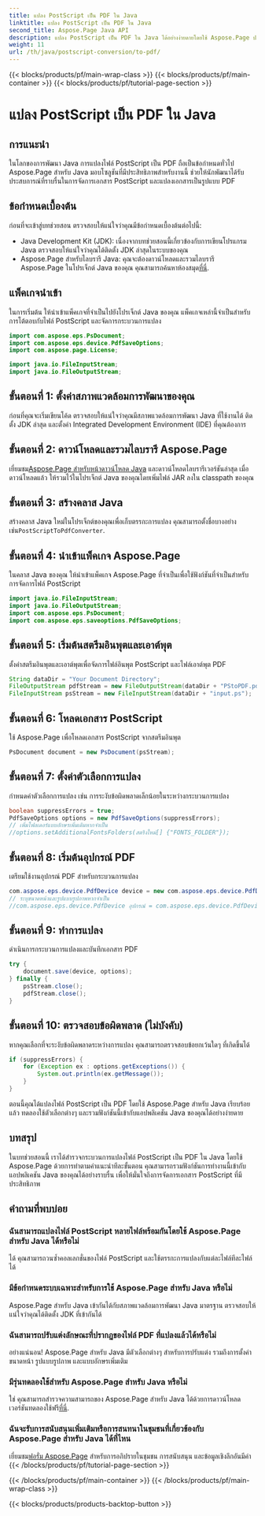 ```yaml
---
title: แปลง PostScript เป็น PDF ใน Java
linktitle: แปลง PostScript เป็น PDF ใน Java
second_title: Aspose.Page Java API
description: แปลง PostScript เป็น PDF ใน Java ได้อย่างง่ายดายโดยใช้ Aspose.Page ปฏิบัติตามคำแนะนำทีละขั้นตอนของเราเพื่อการบูรณาการที่ราบรื่น ดาวน์โหลด Aspose.Page ทันที!
weight: 11
url: /th/java/postscript-conversion/to-pdf/
---
```


{{< blocks/products/pf/main-wrap-class >}}
{{< blocks/products/pf/main-container >}}
{{< blocks/products/pf/tutorial-page-section >}}

# แปลง PostScript เป็น PDF ใน Java

## การแนะนำ
ในโลกของการพัฒนา Java การแปลงไฟล์ PostScript เป็น PDF ถือเป็นข้อกำหนดทั่วไป Aspose.Page สำหรับ Java มอบโซลูชันที่มีประสิทธิภาพสำหรับงานนี้ ช่วยให้นักพัฒนาได้รับประสบการณ์ที่ราบรื่นในการจัดการเอกสาร PostScript และแปลงเอกสารเป็นรูปแบบ PDF
## ข้อกำหนดเบื้องต้น
ก่อนที่จะเข้าสู่บทช่วยสอน ตรวจสอบให้แน่ใจว่าคุณมีข้อกำหนดเบื้องต้นต่อไปนี้:
- Java Development Kit (JDK): เนื่องจากบทช่วยสอนนี้เกี่ยวข้องกับการเขียนโปรแกรม Java ตรวจสอบให้แน่ใจว่าคุณได้ติดตั้ง JDK ล่าสุดในระบบของคุณ
-  Aspose.Page สำหรับไลบรารี Java: คุณจะต้องดาวน์โหลดและรวมไลบรารี Aspose.Page ในโปรเจ็กต์ Java ของคุณ คุณสามารถค้นหาห้องสมุด[ที่นี่](https://releases.aspose.com/page/java/).
## แพ็คเกจนำเข้า
ในการเริ่มต้น ให้นำเข้าแพ็คเกจที่จำเป็นไปยังโปรเจ็กต์ Java ของคุณ แพ็คเกจเหล่านี้จำเป็นสำหรับการโต้ตอบกับไฟล์ PostScript และจัดการกระบวนการแปลง
```java
import com.aspose.eps.PsDocument;
import com.aspose.eps.device.PdfSaveOptions;
import com.aspose.page.License;

import java.io.FileInputStream;
import java.io.FileOutputStream;
```
## ขั้นตอนที่ 1: ตั้งค่าสภาพแวดล้อมการพัฒนาของคุณ
ก่อนที่คุณจะเริ่มเขียนโค้ด ตรวจสอบให้แน่ใจว่าคุณมีสภาพแวดล้อมการพัฒนา Java ที่ใช้งานได้ ติดตั้ง JDK ล่าสุด และตั้งค่า Integrated Development Environment (IDE) ที่คุณต้องการ
## ขั้นตอนที่ 2: ดาวน์โหลดและรวมไลบรารี Aspose.Page
 เยี่ยมชม[Aspose.Page สำหรับหน้าดาวน์โหลด Java](https://releases.aspose.com/page/java/) และดาวน์โหลดไลบรารีเวอร์ชันล่าสุด เมื่อดาวน์โหลดแล้ว ให้รวมไว้ในโปรเจ็กต์ Java ของคุณโดยเพิ่มไฟล์ JAR ลงใน classpath ของคุณ
## ขั้นตอนที่ 3: สร้างคลาส Java
 สร้างคลาส Java ใหม่ในโปรเจ็กต์ของคุณเพื่อเก็บตรรกะการแปลง คุณสามารถตั้งชื่อบางอย่างเช่น`PostScriptToPdfConverter`.
## ขั้นตอนที่ 4: นำเข้าแพ็คเกจ Aspose.Page
ในคลาส Java ของคุณ ให้นำเข้าแพ็คเกจ Aspose.Page ที่จำเป็นเพื่อใช้ฟังก์ชันที่จำเป็นสำหรับการจัดการไฟล์ PostScript
```java
import java.io.FileInputStream;
import java.io.FileOutputStream;
import com.aspose.eps.PsDocument;
import com.aspose.eps.saveoptions.PdfSaveOptions;
```
## ขั้นตอนที่ 5: เริ่มต้นสตรีมอินพุตและเอาต์พุต
ตั้งค่าสตรีมอินพุตและเอาต์พุตเพื่อจัดการไฟล์อินพุต PostScript และไฟล์เอาต์พุต PDF
```java
String dataDir = "Your Document Directory";
FileOutputStream pdfStream = new FileOutputStream(dataDir + "PStoPDF.pdf");
FileInputStream psStream = new FileInputStream(dataDir + "input.ps");
```
## ขั้นตอนที่ 6: โหลดเอกสาร PostScript
ใช้ Aspose.Page เพื่อโหลดเอกสาร PostScript จากสตรีมอินพุต
```java
PsDocument document = new PsDocument(psStream);
```
## ขั้นตอนที่ 7: ตั้งค่าตัวเลือกการแปลง
กำหนดค่าตัวเลือกการแปลง เช่น การระงับข้อผิดพลาดเล็กน้อยในระหว่างกระบวนการแปลง
```java
boolean suppressErrors = true;
PdfSaveOptions options = new PdfSaveOptions(suppressErrors);
// เพิ่มโฟลเดอร์แบบอักษรเพิ่มเติมหากจำเป็น
//options.setAdditionalFontsFolders(สตริงใหม่[] {"FONTS_FOLDER"});
```
## ขั้นตอนที่ 8: เริ่มต้นอุปกรณ์ PDF
เตรียมใช้งานอุปกรณ์ PDF สำหรับกระบวนการแปลง
```java
com.aspose.eps.device.PdfDevice device = new com.aspose.eps.device.PdfDevice(pdfStream);
// ระบุขนาดหน้าและรูปแบบรูปภาพหากจำเป็น
//com.aspose.eps.device.PdfDevice อุปกรณ์ = com.aspose.eps.device.PdfDevice ใหม่ (pdfStream, มิติข้อมูลใหม่ (595, 842));
```
## ขั้นตอนที่ 9: ทำการแปลง
ดำเนินการกระบวนการแปลงและบันทึกเอกสาร PDF
```java
try {
    document.save(device, options);
} finally {
    psStream.close();
    pdfStream.close();
}
```
## ขั้นตอนที่ 10: ตรวจสอบข้อผิดพลาด (ไม่บังคับ)
หากคุณเลือกที่จะระงับข้อผิดพลาดระหว่างการแปลง คุณสามารถตรวจสอบข้อยกเว้นใดๆ ที่เกิดขึ้นได้
```java
if (suppressErrors) {
    for (Exception ex : options.getExceptions()) {
        System.out.println(ex.getMessage());
    }
}
```
ตอนนี้คุณได้แปลงไฟล์ PostScript เป็น PDF โดยใช้ Aspose.Page สำหรับ Java เรียบร้อยแล้ว ทดลองใช้ตัวเลือกต่างๆ และรวมฟังก์ชันนี้เข้ากับแอปพลิเคชัน Java ของคุณได้อย่างง่ายดาย
## บทสรุป
ในบทช่วยสอนนี้ เราได้สำรวจกระบวนการแปลงไฟล์ PostScript เป็น PDF ใน Java โดยใช้ Aspose.Page ด้วยการทำตามคำแนะนำทีละขั้นตอน คุณสามารถรวมฟังก์ชันการทำงานนี้เข้ากับแอปพลิเคชัน Java ของคุณได้อย่างราบรื่น เพื่อให้มั่นใจถึงการจัดการเอกสาร PostScript ที่มีประสิทธิภาพ

## คำถามที่พบบ่อย
### ฉันสามารถแปลงไฟล์ PostScript หลายไฟล์พร้อมกันโดยใช้ Aspose.Page สำหรับ Java ได้หรือไม่
ได้ คุณสามารถวนซ้ำคอลเลกชั่นของไฟล์ PostScript และใช้ตรรกะการแปลงกับแต่ละไฟล์ทีละไฟล์ได้
### มีข้อกำหนดระบบเฉพาะสำหรับการใช้ Aspose.Page สำหรับ Java หรือไม่
Aspose.Page สำหรับ Java เข้ากันได้กับสภาพแวดล้อมการพัฒนา Java มาตรฐาน ตรวจสอบให้แน่ใจว่าคุณได้ติดตั้ง JDK ที่เข้ากันได้
### ฉันสามารถปรับแต่งลักษณะที่ปรากฏของไฟล์ PDF ที่แปลงแล้วได้หรือไม่
อย่างแน่นอน! Aspose.Page สำหรับ Java มีตัวเลือกต่างๆ สำหรับการปรับแต่ง รวมถึงการตั้งค่าขนาดหน้า รูปแบบรูปภาพ และแบบอักษรเพิ่มเติม
### มีรุ่นทดลองใช้สำหรับ Aspose.Page สำหรับ Java หรือไม่
 ใช่ คุณสามารถสำรวจความสามารถของ Aspose.Page สำหรับ Java ได้ด้วยการดาวน์โหลดเวอร์ชันทดลองใช้ฟรี[ที่นี่](https://releases.aspose.com/).
### ฉันจะรับการสนับสนุนเพิ่มเติมหรือการสนทนาในชุมชนที่เกี่ยวข้องกับ Aspose.Page สำหรับ Java ได้ที่ไหน
 เยี่ยมชม[ฟอรั่ม Aspose.Page](https://forum.aspose.com/c/page/39) สำหรับการอภิปรายในชุมชน การสนับสนุน และข้อมูลเชิงลึกอันมีค่า
{{< /blocks/products/pf/tutorial-page-section >}}

{{< /blocks/products/pf/main-container >}}
{{< /blocks/products/pf/main-wrap-class >}}

{{< blocks/products/products-backtop-button >}}
